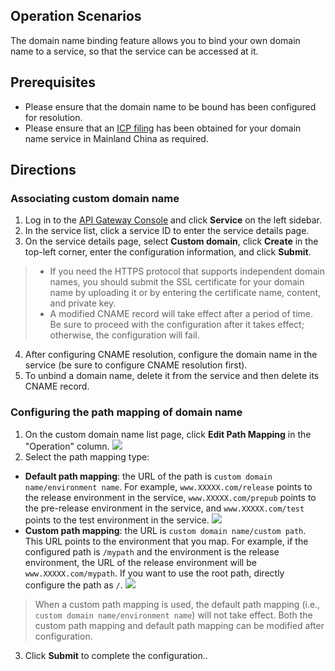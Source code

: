 ## Operation Scenarios
The domain name binding feature allows you to bind your own domain name to a service, so that the service can be accessed at it.

## Prerequisites
- Please ensure that the domain name to be bound has been configured for resolution.
- Please ensure that an [ICP filing](https://intl.cloud.tencent.com/document/product/1022/34607) has been obtained for your domain name service in Mainland China as required.

## Directions

### Associating custom domain name
1. Log in to the [API Gateway Console](https://console.cloud.tencent.com/apigateway/index?rid=1) and click **Service** on the left sidebar.
2. In the service list, click a service ID to enter the service details page.
3. On the service details page, select **Custom domain**, click **Create** in the top-left corner, enter the configuration information, and click **Submit**.
>
> - If you need the HTTPS protocol that supports independent domain names, you should submit the SSL certificate for your domain name by uploading it or by entering the certificate name, content, and private key.
> - A modified CNAME record will take effect after a period of time. Be sure to proceed with the configuration after it takes effect; otherwise, the configuration will fail.
4. After configuring CNAME resolution, configure the domain name in the service (be sure to configure CNAME resolution first).
5. To unbind a domain name, delete it from the service and then delete its CNAME record.

### Configuring the path mapping of domain name
1. On the custom domain name list page, click **Edit Path Mapping** in the "Operation" column.
![](https://main.qcloudimg.com/raw/3a32b52150e2c281baf921543c1f9eed.png)
2. Select the path mapping type:
 - **Default path mapping**: the URL of the path is `custom domain name/environment name`. For example, `www.XXXXX.com/release` points to the release environment in the service, `www.XXXXX.com/prepub` points to the pre-release environment in the service, and `www.XXXXX.com/test` points to the test environment in the service.
 ![](https://main.qcloudimg.com/raw/72d65ac0190da0757d05837e4223f515.png)
 - **Custom path mapping**: the URL is `custom domain name/custom path`. This URL points to the environment that you map. For example, if the configured path is `/mypath` and the environment is the release environment, the URL of the release environment will be `www.XXXXX.com/mypath`. If you want to use the root path, directly configure the path as `/`.
 ![](https://main.qcloudimg.com/raw/72d65ac0190da0757d05837e4223f515.png)
 >When a custom path mapping is used, the default path mapping (i.e., `custom domain name/environment name`) will not take effect.
Both the custom path mapping and default path mapping can be modified after configuration.
3. Click **Submit** to complete the configuration..
